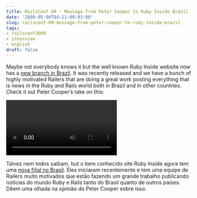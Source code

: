 ```yaml
---
title: RailsConf 09 - Message from Peter Cooper to Ruby Inside Brazil
date: '2009-05-08T04:11:00-03:00'
slug: railsconf-09-message-from-peter-cooper-to-ruby-inside-brazil
tags:
- railsconf2009
- interview
- english
draft: false
---
```




Maybe not everybody knows it but the well known Ruby Inside website now has a [new branch in Brazil](http://www.rubyinside.com.br). It was recently released and we have a bunch of highly motivated Railers that are doing a great work posting everything that is news in the Ruby and Rails world both in Brazil and in other countries. Check it out Peter Cooper’s take on this:

<video controls>
<source src="https://s3.us-east-2.amazonaws.com/blip.tv/Akitaonrails-PeterCooperatv387.m4v.mp4">
Your browser does not support the video tag. [Direct Link](https://s3.us-east-2.amazonaws.com/blip.tv/Akitaonrails-PeterCooperatv387.m4v.mp4)
</source></video>

Talvez nem todos saibam, but o bem conhecido site Ruby Inside agora tem uma [nova filial no Brasil](http://www.rubyinside.com.br). Eles iniciaram recentemente e tem uma equipe de Railers muito motivados que estão fazendo um grande trabalho publicando notícias do mundo Ruby e Rails tanto do Brasil quanto de outros países. Dêem uma olhada na opinião do Peter Cooper sobre isso.


